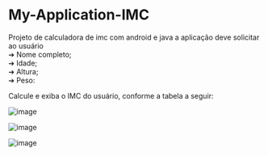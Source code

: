 # My-Application-IMC
<p> Projeto de calculadora de imc com android e java a aplicação deve solicitar ao usuário
  <br>
  ➔ Nome completo;
  <br>
  ➔ Idade;
  <br>
  ➔ Altura;
  <br>
  ➔ Peso:</p>

<p> Calcule e exiba o IMC do usuário, conforme a tabela a seguir: </p>

![image](https://github.com/aesley/My-Application-IMC/assets/95926189/a708fe64-3eea-4a59-ad14-02c3a6e92878)

![image](https://github.com/aesley/My-Application-IMC/assets/95926189/e0239d0d-84a2-483c-8981-91980dee1573)

![image](https://github.com/aesley/My-Application-IMC/assets/95926189/5f67be7f-166a-47ec-bcdc-46b824c27457)




